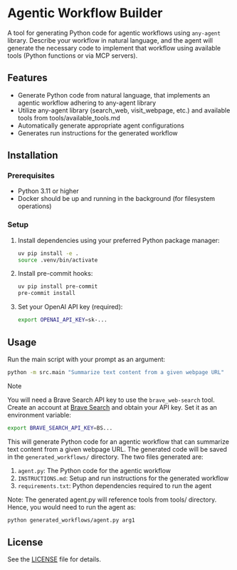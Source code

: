 # Agentic Workflow Builder

A tool for generating Python code for agentic workflows using `any-agent` library. Describe your workflow in natural language, and the agent will generate the necessary code to implement that workflow using available tools (Python functions or via MCP servers).

## Features

- Generate Python code from natural language, that implements an agentic workflow adhering to any-agent library
- Utilize any-agent library (search_web, visit_webpage, etc.) and available tools from tools/available_tools.md
- Automatically generate appropriate agent configurations
- Generates run instructions for the generated workflow

## Installation

### Prerequisites

- Python 3.11 or higher
- Docker should be up and running in the background (for filesystem operations)

### Setup

1. Install dependencies using your preferred Python package manager:
   ```bash
   uv pip install -e .
   source .venv/bin/activate
   ```

2. Install pre-commit hooks:
   ```bash
   uv pip install pre-commit
   pre-commit install
   ```

3. Set your OpenAI API key (required):
   ```bash
   export OPENAI_API_KEY=sk-...
   ```

## Usage

Run the main script with your prompt as an argument:

```bash
python -m src.main "Summarize text content from a given webpage URL"
```

> [!NOTE]
> You will need a Brave Search API key to use the `brave_web-search` tool. Create an account at [Brave Search](https://brave.com/search/api/) and obtain your API key.
> Set it as an environment variable:
> ```bash
> export BRAVE_SEARCH_API_KEY=BS...
> ```

This will generate Python code for an agentic workflow that can summarize text content from a given webpage URL. The generated code will be saved in the `generated_workflows/` directory. The two files generated are:

1. `agent.py`: The Python code for the agentic workflow
2. `INSTRUCTIONS.md`: Setup and run instructions for the generated workflow
3. `requirements.txt`: Python dependencies required to run the agent

Note: The generated agent.py will reference tools from tools/ directory. Hence, you would need to run the agent as:
```bash
python generated_workflows/agent.py arg1
```

## License

See the [LICENSE](LICENSE) file for details.
